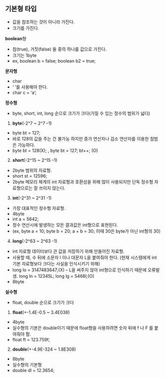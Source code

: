 ﻿## 기본형 타입

- 값을 참조하는 것이 아니라 가진다. 
 -  크기를 가진다.


**boolean**형

- 참(true), 거짓(false) 둘 중의 하나를 값으로 가진다.
- 크기는 1byte
- ex, boolean b = false;
boolean b2 = true;

**문자형**
- char
- ‘ ’를 사용해야 한다.
- char c = ‘a’;

**정수형**
 - byte, short, int, long 순으로 크기가 크다(가질 수 있는 정수의 범위가 넓다)

 1.  **byte**(-2^7 ~ 2^7 –1)
- byte bt = 127;
- 바로 128의 값을 주는 건 불가능 하지만 증가 연산자나 감소 연산자를 이용한 침범은 가능하다.
- byte bt = 128(X); , byte bt = 127; bt++; (O)

2. **short**(-2^15 ~ 2^15 –1)
- 2byte 범위의 자료형.
- short st = 12596;
-  2byte 메모리 체계의 int 자료형과 호환성을 위해 많이 사용되지만 단독 정수형 자료형으로는 잘 쓰이지 않는다.

3. **int**(-2^31 ~ 2^31 -1)
- 가장 대표적인 정수형 자료형.
-  4byte
- int a = 5642;
- 정수 연산시에 발생하는 모든 결과값은 int형으로 표현된다. 
- (ex, byte a = 10; byte b = 20;
   a + b = 30;
이때 30은 byte가 아닌 int형의 30)

4. **long**(-2^63 ~ 2^63 -1)
- int 자료형 데이터보다 큰 값을 저장하기 위해 만들어진 자료형.
- 사용할 때, 수 뒤에 소문자 l 이나 대문자 L을 붙여줘야 한다. (현재 시스템에게 int 기본 자료형보다 크다는 사실을 인식시키기 위해)
- long lo = 3147483647;(X) – L을 써주지 않아 int형으로 인식하기 때문에 오류발생.
long ln = 12345L; long lg = 5468l;(O)
- 8byte

**실수형**

- float, double 순으로 크기가 크다

1. **float**(+-1.4E-0.5 ~ 3.4E038)
- 4byte
- 실수형의 기본은 double이기 때문에 float형을 사용하려면 숫자 뒤에 f 나 F 를 붙여줘야 함.
- float ft = 123.759f;

2. **double**(+-4.9E-324 ~ 1.8E308)
- 8byte
- 실수형의 기본형
- double dl = 12.3654;
